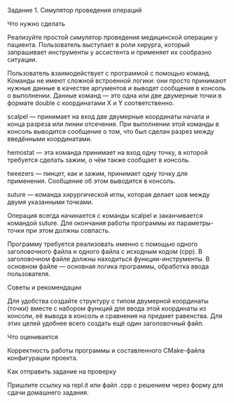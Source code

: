 Задание 1. Симулятор проведения операций


Что нужно сделать

Реализуйте простой симулятор проведения медицинской операции у пациента. Пользователь выступает в роли хирурга, который запрашивает инструменты у ассистента и применяет их сообразно ситуации.

Пользователь взаимодействует с программой с помощью команд. Команды не имеют сложной встроенной логики: они просто принимают нужные данные в качестве аргументов и выводят сообщения в консоль о выполнении. Данные команд — это одна или две двумерные точки в формате double с координатами X и Y соответственно.

scalpel — принимает на вход две двумерные координаты начала и конца разреза или линии отсечения. При выполнении этой команды в консоль выводится сообщение о том, что был сделан разрез между введёнными координатами.

hemostat — эта команда принимает на вход одну точку, в которой требуется сделать зажим, о чём также сообщает в консоль.

tweezers — пинцет, как и зажим, принимает одну точку для применения. Сообщение об этом выводится в консоль.

suture — команда хирургической иглы, которая делает шов между двумя указанными точками.

Операция всегда начинается с команды scalpel и заканчивается командой suture. Для окончания работы программы их параметры-точки при этом должны совпасть.

Программу требуется реализовать именно с помощью одного заголовочного файла и одного файла с исходным кодом (cpp). В заголовочном файле должны находиться функции-инструменты. В основном файле — основная логика программы, обработка ввода пользователя.



Советы и рекомендации

Для удобства создайте структуру с типом двумерной координаты (точки) вместе с набором функций для ввода этой координаты из консоли, её вывода в консоль и сравнения на предмет равенства. Для этих целей удобнее всего создать ещё один заголовочный файл.



Что оценивается

Корректность работы программы и составленного CMake-файла конфигурации проекта.



Как отправить задание на проверку

Пришлите ссылку на repl.it или файл .срр с решением через форму для сдачи домашнего задания.